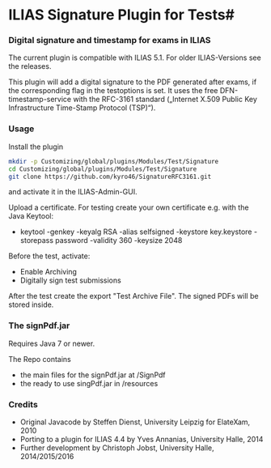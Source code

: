 # ILIAS Signature Plugin for Tests#

### Digital signature and timestamp for exams in ILIAS ###

The current plugin is compatible with ILIAS 5.1. For older ILIAS-Versions see the releases.

This plugin will add a digital signature to the PDF generated after exams, if the corresponding flag in the testoptions is set.
It uses the free DFN-timestamp-service with the RFC-3161 standard („Internet X.509 Public Key Infrastructure Time-Stamp Protocol (TSP)“).

### Usage ###

Install the plugin

```bash
mkdir -p Customizing/global/plugins/Modules/Test/Signature  
cd Customizing/global/plugins/Modules/Test/Signature
git clone https://github.com/kyro46/SignatureRFC3161.git
```

and activate it in the ILIAS-Admin-GUI.

Upload a certificate. For testing create your own certificate e.g. with the Java Keytool:
* keytool -genkey -keyalg RSA -alias selfsigned -keystore key.keystore -storepass password -validity 360 -keysize 2048

Before the test, activate:
* Enable Archiving
* Digitally sign test submissions

After the test create the export "Test Archive File". The signed PDFs will be stored inside.

### The signPdf.jar ###

Requires Java 7 or newer.

The Repo contains
* the main files for the signPdf.jar at /SignPdf
* the ready to use singPdf.jar in /resources


### Credits ###
* Original Javacode by Steffen Dienst, University Leipzig for ElateXam, 2010
* Porting to a plugin for ILIAS 4.4 by Yves Annanias, University Halle, 2014
* Further development by Christoph Jobst, University Halle, 2014/2015/2016